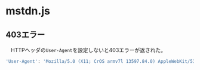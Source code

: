 # mstdn.js

## 403エラー

　HTTPヘッダの`User-Agent`を設定しないと403エラーが返された。

```javascript
'User-Agent': 'Mozilla/5.0 (X11; CrOS armv7l 13597.84.0) AppleWebKit/537.36 (KHTML, like Gecko) Chrome/88.0.4324.187 Safari/537.36',
```

